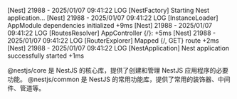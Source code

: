 [Nest] 21988  - 2025/01/07 09:41:22     LOG [NestFactory] Starting Nest application...
[Nest] 21988  - 2025/01/07 09:41:22     LOG [InstanceLoader] AppModule dependencies initialized +9ms
[Nest] 21988  - 2025/01/07 09:41:22     LOG [RoutesResolver] AppController {/}: +5ms
[Nest] 21988  - 2025/01/07 09:41:22     LOG [RouterExplorer] Mapped {/, GET} route +2ms
[Nest] 21988  - 2025/01/07 09:41:22     LOG [NestApplication] Nest application successfully started +1ms

@nestjs/core 是 NestJS 的核心库，提供了创建和管理 NestJS 应用程序的必要功能。
@nestjs/common 是 NestJS 的常用功能库，提供了常用的装饰器、中间件、管道等。
